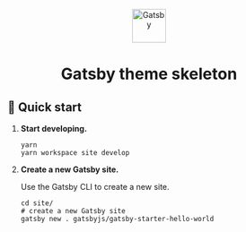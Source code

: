 <p align="center">
  <a href="https://www.gatsbyjs.org">
    <img alt="Gatsby" src="https://www.gatsbyjs.org/monogram.svg" width="60" />
  </a>
</p>
<h1 align="center">
  Gatsby theme skeleton
</h1>

## 🚀 Quick start

1.  **Start developing.**

    ```shell
    yarn
    yarn workspace site develop
    ```

2.  **Create a new Gatsby site.**

    Use the Gatsby CLI to create a new site.

    ```shell
    cd site/
    # create a new Gatsby site
    gatsby new . gatsbyjs/gatsby-starter-hello-world
    ```

